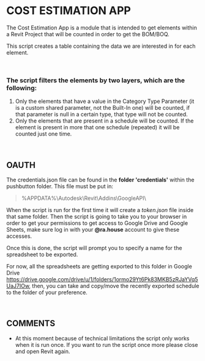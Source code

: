 # COST ESTIMATION APP

The Cost Estimation App is a module that is intended to get elements within a Revit Project that will be counted in order to get the BOM/BOQ.

This script creates a table containing the data we are interested in for each element.

<br>
<h3><strong>
The script filters the elements by two layers, which are the following:
</strong></h3>

<ol>
<li> Only the elements that have a value in the Category Type Parameter (it is a custom shared parameter, not the Built-In one) will be counted, if that parameter is null in a certain type, that type will not be counted.
<li> Only the elements that are present in a schedule will be counted. If the element is present in more that one schedule (repeated) it will be counted just one time.
</ol>

<br>
<h2>OAUTH</h2>

The credentials.json file can be found in the <strong>folder 'credentials'</strong> within the pushbutton folder. This file must be put in:
> %APPDATA%\Autodesk\Revit\Addins\GoogleAPI\

When the script is run for the first time it will create a <i>token.json</i> file inside that same folder. Then the script is going to take you to your browser in order to get your permissions to get access to Google Drive and Google Sheets, make sure log in with your <strong>@ra.house</strong> account to give these accesses.

Once this is done, the script will prompt you to specify a name for the spreadsheet to be exported.

For now, all the spreadsheets are getting exported to this folder in Google Drive <a>https://drive.google.com/drive/u/1/folders/1ormo29Yt6Pk83MKB5zRJaYVq5UaJ7IOw</a>, then, you can take and copy/move the recently exported schedule to the folder of your preference.

<br>
<h2>COMMENTS</h2>
<ul>
<li>At this moment because of technical limitations the script only works when it is run once. If you want to run the script once more please close and open Revit again.
</ul>